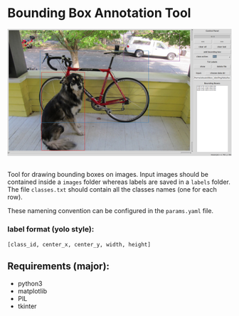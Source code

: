 # Bounding Box Annotation Tool

![gui](figures/gui.png?raw=true)

## 
Tool for drawing bounding boxes on images. 
Input images should be contained inside a ```images``` folder whereas labels are saved in a ```labels``` folder. The file ```classes.txt``` should contain all the classes names (one for each row).

These namening convention can be configured in the ```params.yaml``` file.


### label format (yolo style):
```
[class_id, center_x, center_y, width, height]
```

## Requirements (major):

- python3
- matplotlib
- PIL
- tkinter

